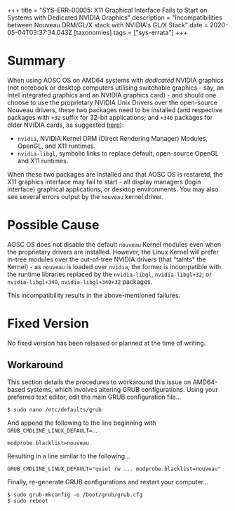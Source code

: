 +++
title = "SYS-ERR-00005: X11 Graphical Interface Fails to Start on Systems with Dedicated NVIDIA Graphics"
description = "Incompatibilities between Nouveau DRM/GL/X stack with NVIDIA's GL/X Stack"
date = 2020-05-04T03:37:34.043Z
[taxonomies]
tags = ["sys-errata"]
+++

# Summary

When using AOSC OS on AMD64 systems with *dedicated* NVIDIA graphics (not notebook or desktop computers utilising switchable graphics - say, an Intel integrated graphics and an NVIDIA graphics card) - and should one choose to use the proprietary NVIDIA Unix Drivers over the open-source Nouveau drivers, these two packages need to be installed (and respective packages with `+32` suffix for 32-bit applications; and `+340` packages for older NVIDIA cards, as suggested [here](http://www.nvidia.com/object/unix.html)):

- `nvidia`, NVIDIA Kernel DRM (Direct Rendering Manager) Modules, OpenGL, and X11 runtimes.
- `nvidia-libgl`, symbolic links to replace default, open-source OpenGL and X11 runtimes.

When these two packages are installed and that AOSC OS is restaretd, the X11 graphics interface may fail to start - all display managers (login interface) graphical applications, or desktop environments. You may also see several errors output by the `nouveau` kernel driver.

# Possible Cause

AOSC OS does not disable the default `nouveau` Kernel modules even when the proprietary drivers are installed. However, the Linux Kernel will prefer in-tree modules over the out-of-tree NVIDIA drivers (that "taints" the Kernel) - as `nouveau` is loaded over `nvidia`, the former is incompatible with the runtime libraries replaced by the `nvidia-libgl`, `nvidia-libgl+32`; or `nvidia-libgl+340`, `nvidia-libgl+340+32` packages.

This incompatibility results in the above-mentioned failures.

# Fixed Version

No fixed version has been released or planned at the time of writing.

## Workaround

This section details the procedures to workaround this issue on AMD64-based systems, which involves altering GRUB configurations. Using your preferred text editor, edit the main GRUB configuration file...

```
$ sudo nano /etc/defaults/grub
```

And append the following to the line beginning with `GRUB_CMDLINE_LINUX_DEFAULT=`...

```
modprobe.blacklist=nouveau
```

Resulting in a line similar to the following...


```
GRUB_CMDLINE_LINUX_DEFAULT="quiet rw ... modprobe.blacklist=nouveau"
```

Finally, re-generate GRUB configurations and restart your computer...

```
$ sudo grub-mkconfig -o /boot/grub/grub.cfg
$ sudo reboot
```